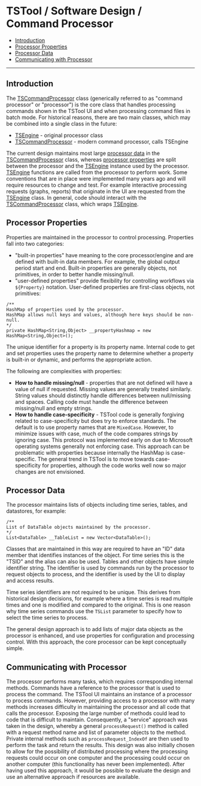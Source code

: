 # TSTool / Software Design / Command Processor #

*   [Introduction](#introduction)
*   [Processor Properties](#processor-properties)
*   [Processor Data](#processor-data)
*   [Communicating with Processor](#communicating-with-processor)

-------------

## Introduction ##

The [TSCommandProcessor](https://github.com/OpenCDSS/cdss-lib-processor-ts-java/blob/master/src/rti/tscommandprocessor/core/TSCommandProcessor.java)
class (generically referred to as "command processor" or "processor")
is the core class that handles processing commands shown in the TSTool UI and
when processing command files in batch mode.
For historical reasons, there are two main classes,
which may be combined into a single class in the future:

*   [TSEngine](https://github.com/OpenCDSS/cdss-lib-processor-ts-java/blob/master/src/rti/tscommandprocessor/core/TSEngine.java) - original processor class
*   [TSCommandProcessor](https://github.com/OpenCDSS/cdss-lib-processor-ts-java/blob/master/src/rti/tscommandprocessor/core/TSCommandProcessor.java) - modern command processor, calls TSEngine

The current design maintains most large [processor data](#processor-data) in the 
[TSCommandProcessor](https://github.com/OpenCDSS/cdss-lib-processor-ts-java/blob/master/src/rti/tscommandprocessor/core/TSCommandProcessor.java) class,
whereas [processor properties](#processor-properties) are split between the processor and the
[TSEngine](https://github.com/OpenCDSS/cdss-lib-processor-ts-java/blob/master/src/rti/tscommandprocessor/core/TSEngine.java) instance used by the processor.
[TSEngine](https://github.com/OpenCDSS/cdss-lib-processor-ts-java/blob/master/src/rti/tscommandprocessor/core/TSEngine.java) functions
are called from the processor to perform work.
Some conventions that are in place were implemented many years ago and will require resources to change and test.
For example interactive processing requests (graphs, reports) that originate in the UI are requested from the
[TSEngine](https://github.com/OpenCDSS/cdss-lib-processor-ts-java/blob/master/src/rti/tscommandprocessor/core/TSEngine.java) class.
In general, code should interact with the
[TSCommandProcessor](https://github.com/OpenCDSS/cdss-lib-processor-ts-java/blob/master/src/rti/tscommandprocessor/core/TSCommandProcessor.java) class,
which wraps
[TSEngine](https://github.com/OpenCDSS/cdss-lib-processor-ts-java/blob/master/src/rti/tscommandprocessor/core/TSEngine.java).
 
## Processor Properties ##

Properties are maintained in the processor to control processing.
Properties fall into two categories:

*   "built-in properties" have meaning to the core processor/engine and are defined with built-in data members.
    For example, the global output period start and end.
    Built-in properties are generally objects, not primitives, in order to better handle missing/null.
*   "user-defined properties" provide flexibility for controlling workflows via `${Property}` notation.
    User-defined properties are first-class objects, not primitives:

```
/**
HashMap of properties used by the processor.
HashMap allows null keys and values, although here keys should be non-null.
*/
private HashMap<String,Object> __propertyHashmap = new HashMap<String,Object>();
```

The unique identifier for a property is its property name.
Internal code to get and set properties uses the property name to determine whether a property is built-in or dynamic,
and performs the appropriate action.

The following are complexities with properties:

*   **How to handle missing/null** - properties that are not defined will have a value of null if requested.
    Missing values are generally treated similarly.
    String values should distinctly handle differences between null/missing and spaces.
    Calling code must handle the difference between missing/null and empty strings.
*   **How to handle case-specificity** - TSTool code is generally forgiving related to case-specificity
    but does try to enforce standards.
    The default is to use property names that are `MixedCase`.
    However, to minimize issues with case, much of the code compares strings by ignoring case.
    This protocol was implemented early on due to Microsoft operating systems generally not enforcing case.
    This approach can be problematic with properties because internally the HashMap is case-specific.
    The general trend in TSTool is to move towards case-specificity for properties,
    although the code works well now so major changes are not envisioned.

## Processor Data ##

The processor maintains lists of objects including time series, tables, and datastores, for example:

```
/**
List of DataTable objects maintained by the processor.
*/
List<DataTable> __TableList = new Vector<DataTable>();
```

Classes that are maintained in this way are required to have an "ID" data member that identifies instances of the object.
For time series this is the "TSID" and the alias can also be used.
Tables and other objects have simple identifier string.
The identifier is used by commands run by the processor to request objects to process, and the identifier
is used by the UI to display and access results.

Time series identifiers are not required to be unique.
This derives from historical design decisions, for example where a time series is read multiple times and
one is modified and compared to the original.
This is one reason why time series commands use the `TSList` parameter to specify how to select the time series to process.

The general design approach is to add lists of major data objects as the processor is enhanced,
and use properties for configuration and processing control.
With this approach, the core processor can be kept conceptually simple.

## Communicating with Processor ##

The processor performs many tasks, which requires corresponding internal methods.
Commands have a reference to the processor that is used to process the command.
The TSTool UI maintains an instance of a processor to process commands.
However, providing access to a processor with many methods increases difficulty in maintaining the processor
and all code that calls the processor.
Exposing the large number of methods could lead to code that is difficult to maintain.
Consequently, a "service" approach was taken in the design, whereby a general `processRequest()` method
is called with a request method name and list of parameter objects to the method.
Private internal methods such as `processRequest_IndexOf` are then used to perform the task and return the results.
This design was also initially chosen to allow for the possibility of distributed processing
where the processing requests could occur on one computer and the processing could occur on another computer
(this functionality has never been implemented).
After having used this approach, it would be possible to evaluate the design and use an alternative approach if
resources are available.
